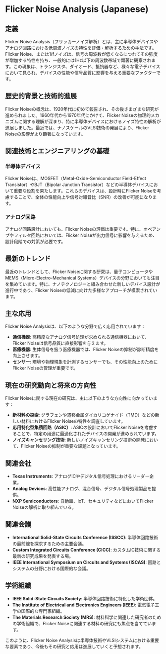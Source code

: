 # Flicker Noise Analysis (Japanese)

## 定義

Flicker Noise Analysis（フリッカーノイズ解析）とは、主に半導体デバイスやアナログ回路における低周波ノイズの特性を評価・解析するための手法です。Flicker Noise、または1/fノイズは、信号の周波数が低くなるにつれてその強度が増加する特性を持ち、一般的には1Hz以下の周波数帯域で顕著に観察されます。この現象は、トランジスタ、ダイオード、抵抗器など、様々な電子デバイスにおいて見られ、デバイスの性能や信号品質に影響を与える重要なファクターです。

## 歴史的背景と技術的進展

Flicker Noiseの概念は、1920年代に初めて報告され、その後さまざまな研究が進められました。1960年代から1970年代にかけて、Flicker Noiseの物理的メカニズムに関する理解が深まり、特に半導体デバイスにおけるノイズ特性の解析が進展しました。最近では、ナノスケールのVLSI技術の発展により、Flicker Noiseの影響がより顕著になっています。

## 関連技術とエンジニアリングの基礎

### 半導体デバイス

Flicker Noiseは、MOSFET（Metal-Oxide-Semiconductor Field-Effect Transistor）やBJT（Bipolar Junction Transistor）などの半導体デバイスにおいて重要な役割を果たします。これらのデバイスは、設計時にFlicker Noiseを考慮することで、全体の性能向上や信号対雑音比（SNR）の改善が可能になります。

### アナログ回路

アナログ回路設計においても、Flicker Noiseの評価は重要です。特に、オペアンプやフィルタ回路においては、Flicker Noiseが出力信号に影響を与えるため、設計段階での対策が必要です。

## 最新のトレンド

最近のトレンドとして、Flicker Noiseに関する研究は、量子コンピュータやMEMS（Micro-Electro-Mechanical Systems）デバイスの分野においても注目を集めています。特に、ナノテクノロジーと組み合わせた新しいデバイス設計が進行中であり、Flicker Noiseの低減に向けた多様なアプローチが模索されています。

## 主な応用

Flicker Noise Analysisは、以下のような分野で広く応用されています：

- **通信機器**: 高精度なアナログ信号処理が求められる通信機器において、Flicker Noiseは信号品質に直接影響を与えます。
- **医療機器**: 生体信号を扱う医療機器では、Flicker Noiseの抑制が診断精度を向上させます。
- **センサー**: 環境や物理現象を計測するセンサーでも、その性能向上のためにFlicker Noiseの管理が重要です。

## 現在の研究動向と将来の方向性

Flicker Noiseに関する現在の研究は、主に以下のような方向性に向かっています：

- **新材料の探索**: グラフェンや遷移金属ダイカリコゲナイド（TMD）などの新しい材料におけるFlicker Noiseの特性を調査しています。
- **応用特化型集積回路（ASIC）**: ASICの設計においてFlicker Noiseを考慮することで、特定の用途に最適化されたデバイスの開発が進められています。
- **ノイズキャンセリング技術**: 新しいノイズキャンセリング技術の開発において、Flicker Noiseの抑制が重要な課題となっています。

## 関連会社

- **Texas Instruments**: アナログICやデジタル信号処理におけるリーダー企業。
- **Analog Devices**: 高性能アナログ、混合信号、デジタル信号処理製品を提供。
- **NXP Semiconductors**: 自動車、IoT、セキュリティなどにおいてFlicker Noiseの解析に取り組んでいる。

## 関連会議

- **International Solid-State Circuits Conference (ISSCC)**: 半導体回路技術の最前線を探求するための主要会議。
- **Custom Integrated Circuits Conference (CICC)**: カスタムIC技術に関する最新の研究成果を発表する場。
- **IEEE International Symposium on Circuits and Systems (ISCAS)**: 回路とシステムの分野における国際的な会議。

## 学術組織

- **IEEE Solid-State Circuits Society**: 半導体回路技術に特化した学術団体。
- **The Institute of Electrical and Electronics Engineers (IEEE)**: 電気電子工学の国際的な専門家組織。
- **The Materials Research Society (MRS)**: 材料科学に関連した研究者のための学術組織で、Flicker Noiseに関連する材料の研究にも焦点を当てています。 

このように、Flicker Noise Analysisは半導体技術やVLSIシステムにおける重要な要素であり、今後もその研究と応用は進展していくと予想されます。